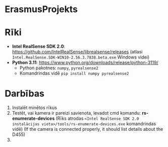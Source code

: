 # ErasmusProjekts

# Rīki
* **Intel RealSense SDK 2.0**: https://github.com/IntelRealSense/librealsense/releases (atlasi `Intel.RealSense.SDK-WIN10-2.56.3.7838.beta.exe` Windows videi)
* **Python 3.11**: https://www.python.org/downloads/release/python-3119/
  * Python pakotnes: `numpy`, `pyrealsense2`
  * Komandrindas vidē `pip install numpy pyrealsense2`

# Darbības
1. Instalēt minētos rīkus
2. Testēt, vai kamera ir pareizi savienota, ievadot cmd komandu: **rs-enumerate-devices** (Rīks atrodas `<Intel RealSense SDK 2.0 instalācijas vieta>/tools/rs-enumerate-devices.exe` komandrindas vidē) (If the camera is connected properly, it should list details about the D455)
3. 
